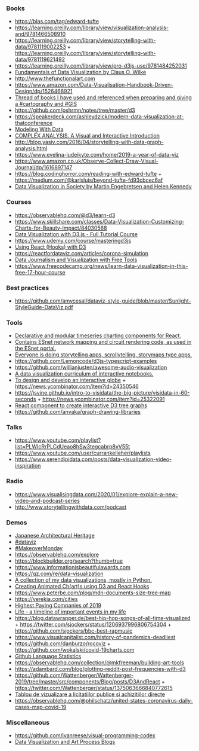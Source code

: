 ### Books

- https://blas.com/tag/edward-tufte
- https://learning.oreilly.com/library/view/visualization-analysis-and/9781466508910
- https://learning.oreilly.com/library/view/storytelling-with-data/9781119002253 + https://learning.oreilly.com/library/view/storytelling-with-data/9781119621492
- https://learning.oreilly.com/library/view/pro-d3js-use/9781484252031
- [Fundamentals of Data Visualization by Claus O. Wilke](https://serialmentor.com/dataviz)
- http://www.thefunctionalart.com
- https://www.amazon.com/Data-Visualisation-Handbook-Driven-Design/dp/1526468921
- [Thread of books I have used and referenced when preparing and giving a #cartography and #GIS](https://twitter.com/ramiroaznar/status/1210269334830026755)
- https://github.com/pshrmn/notes/tree/master/d3
- https://speakerdeck.com/ashleydzick/modern-data-visualization-at-thatconference
- [Modeling With Data](https://modelingwithdata.org/front.pdf)
- [COMPLEX ANALYSIS. A Visual and Interactive Introduction](https://twitter.com/PonceCampuzano/status/1214850688506716160)
- http://blog.yasiv.com/2016/04/storytelling-with-data-graph-analysis.html
- https://www.evelina-judeikyte.com/home/2019-a-year-of-data-viz
- https://www.amazon.co.uk/Observe-Collect-Draw-Visual-Journal/dp/1616897147
- https://blog.codinghorror.com/reading-with-edward-tufte + https://medium.com/@karlsluis/beyond-tufte-fd93cbcec6af
- [Data Visualization in Society by Martin Engebretsen and Helen Kennedy](https://www.jstor.org/stable/j.ctvzgb8c7)

### Courses

- https://observablehq.com/@d3/learn-d3
- https://www.skillshare.com/classes/Data-Visualization-Customizing-Charts-for-Beauty-Impact/84030568
- [Data Visualization with D3.js - Full Tutorial Course](https://www.youtube.com/watch?v=_8V5o2UHG0E&t=18606s)
- https://www.udemy.com/course/masteringd3js
- [Using React (Hooks) with D3](https://www.youtube.com/playlist?list=PLDZ4p-ENjbiPo4WH7KdHjh_EMI7Ic8b2B)
- https://reactfordataviz.com/articles/corona-simulation
- [Data Journalism and Visualization with Free Tools](https://journalismcourses.org/resource/DATA0819.html)
- https://www.freecodecamp.org/news/learn-data-visualization-in-this-free-17-hour-course

### Best practices

- https://github.com/amycesal/dataviz-style-guide/blob/master/Sunlight-StyleGuide-DataViz.pdf

### Tools

- [Declarative and modular timeseries charting components for React.](https://github.com/esnet/react-timeseries-charts)
- [Contains ESnet network mapping and circuit rendering code, as used in the ESnet portal.](https://github.com/esnet/react-network-diagrams)
- [Everyone is doing storytelling apps, scrollytelling, storymaps type apps.](https://twitter.com/KiriCarini/status/1222196646957633537)
- https://github.com/Lemoncode/d3js-typescript-examples
- https://github.com/willianjusten/awesome-audio-visualization
- [A data visualization curriculum of interactive notebooks.](https://github.com/uwdata/visualization-curriculum)
- [To design and develop an interactive globe](https://stripe.com/blog/globe) + https://news.ycombinator.com/item?id=24350546
- https://jsvine.github.io/intro-to-visidata/the-big-picture/visidata-in-60-seconds + https://news.ycombinator.com/item?id=25322091
- [React component to create interactive D3 tree graphs](https://github.com/bkrem/react-d3-tree)
- https://github.com/anvaka/graph-drawing-libraries

### Talks

- https://www.youtube.com/playlist?list=PLWIcRrPLCdUeao8hSw3tegcabrp8vV55t
- https://www.youtube.com/user/currankelleher/playlists
- https://www.serendipidata.com/posts/data-visualization-video-inspiration

### Radio

- https://www.visualisingdata.com/2020/01/explore-explain-a-new-video-and-podcast-series
- http://www.storytellingwithdata.com/podcast

### Demos

- [Japanese Architectural Heritage](https://twitter.com/AlexanderVar7/status/1215763711496990722)
- [#dataviz](https://twitter.com/hashtag/dataviz)
- [#MakeoverMonday](https://twitter.com/hashtag/MakeoverMonday)
- https://observablehq.com/explore
- https://blockbuilder.org/search?thumb=true
- https://www.informationisbeautifulawards.com
- https://qz.com/re/data-visualization
- [A collection of my data visualizations, mostly in Python.](https://github.com/aaronpenne/data_visualization)
- [Creating Animated Ch(art)s using D3 and React Hooks](https://github.com/monicawoj/react-advanced-london-d3-react-deck)
- https://www.peterbe.com/plog/mdn-documents-size-tree-map
- https://verekia.com/cities
- [Highest Paying Companies of 2019](https://www.levels.fyi/2019)
- [Life - a timeline of important events in my life](https://github.com/cheeaun/life)
- https://blog.datawrapper.de/best-hip-hop-songs-of-all-time-visualized + https://twitter.com/sjockers/status/1206937996806754304 + https://github.com/sjockers/bbc-best-rapmusic
- https://www.visualcapitalist.com/history-of-pandemics-deadliest
- https://github.com/danburzo/rocoviz + https://github.com/wokalski/covid-19charts.com
- [Github Language Statistics](https://github.com/madnight/githut)
- https://observablehq.com/collection/@mkfreeman/building-art-tools
- https://adambard.com/blog/plotting-reddit-post-frequencies-with-d3
- https://github.com/Wattenberger/Wattenberger-2019/tree/master/src/components/Blog/posts/D3AndReact + https://twitter.com/Wattenberger/status/1375063666840772615
- [Tablou de vizualizare a licitatiilor publice si achizitiilor directe](https://github.com/ciocan/sicap-explorer)
- https://observablehq.com/@philschatz/united-states-coronavirus-daily-cases-map-covid-19

### Miscellaneous

- https://github.com/ivanreese/visual-programming-codex
- [Data Visualization and Art Process Blogs](https://alignedleft.com/resources/process-blogs)
